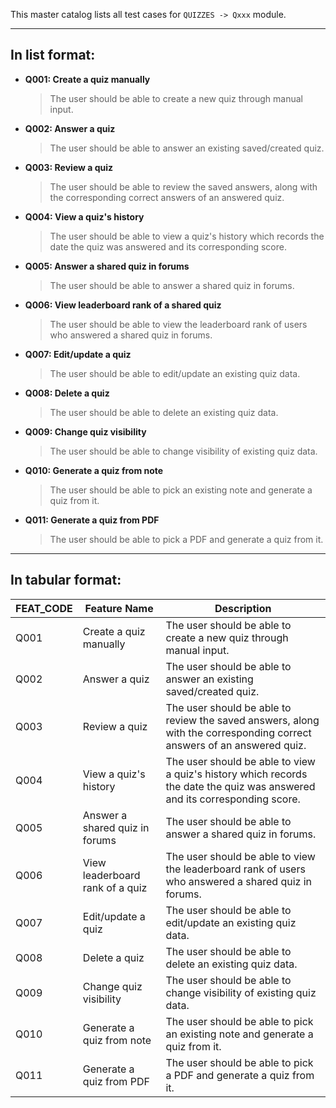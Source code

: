 This master catalog lists all test cases for `QUIZZES -> Qxxx` module.

---

## In list format:

- **Q001: Create a quiz manually**

  > The user should be able to create a new quiz through manual input.

- **Q002: Answer a quiz**

  > The user should be able to answer an existing saved/created quiz.

- **Q003: Review a quiz**

  > The user should be able to review the saved answers, along with the corresponding correct answers of an answered quiz.

- **Q004: View a quiz's history**

  > The user should be able to view a quiz's history which records the date the quiz was answered and its corresponding score.

- **Q005: Answer a shared quiz in forums**

  > The user should be able to answer a shared quiz in forums.

- **Q006: View leaderboard rank of a shared quiz**

  > The user should be able to view the leaderboard rank of users who answered a shared quiz in forums.

- **Q007: Edit/update a quiz**

  > The user should be able to edit/update an existing quiz data.

- **Q008: Delete a quiz**

  > The user should be able to delete an existing quiz data.

- **Q009: Change quiz visibility**

  > The user should be able to change visibility of existing quiz data.

- **Q010: Generate a quiz from note**

  > The user should be able to pick an existing note and generate a quiz from it.

- **Q011: Generate a quiz from PDF**
  > The user should be able to pick a PDF and generate a quiz from it.

---

## In tabular format:

| FEAT_CODE | Feature Name                    | Description                                                                                                                |
| --------- | ------------------------------- | -------------------------------------------------------------------------------------------------------------------------- |
| Q001      | Create a quiz manually          | The user should be able to create a new quiz through manual input.                                                         |
| Q002      | Answer a quiz                   | The user should be able to answer an existing saved/created quiz.                                                          |
| Q003      | Review a quiz                   | The user should be able to review the saved answers, along with the corresponding correct answers of an answered quiz.     |
| Q004      | View a quiz's history           | The user should be able to view a quiz's history which records the date the quiz was answered and its corresponding score. |
| Q005      | Answer a shared quiz in forums  | The user should be able to answer a shared quiz in forums.                                                                 |
| Q006      | View leaderboard rank of a quiz | The user should be able to view the leaderboard rank of users who answered a shared quiz in forums.                        |
| Q007      | Edit/update a quiz              | The user should be able to edit/update an existing quiz data.                                                              |
| Q008      | Delete a quiz                   | The user should be able to delete an existing quiz data.                                                                   |
| Q009      | Change quiz visibility          | The user should be able to change visibility of existing quiz data.                                                        |
| Q010      | Generate a quiz from note       | The user should be able to pick an existing note and generate a quiz from it.                                              |
| Q011      | Generate a quiz from PDF        | The user should be able to pick a PDF and generate a quiz from it.                                                         |
